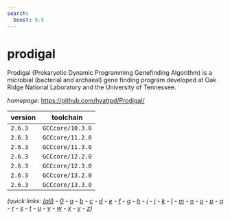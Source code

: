```yaml
---
search:
  boost: 0.5
---
```

# prodigal

Prodigal (Prokaryotic Dynamic Programming Genefinding Algorithm)    is a microbial (bacterial and archaeal) gene finding program developed    at Oak Ridge National Laboratory and the University of Tennessee.

*homepage*: <https://github.com/hyattpd/Prodigal/>

version | toolchain
--------|----------
``2.6.3`` | ``GCCcore/10.3.0``
``2.6.3`` | ``GCCcore/11.2.0``
``2.6.3`` | ``GCCcore/11.3.0``
``2.6.3`` | ``GCCcore/12.2.0``
``2.6.3`` | ``GCCcore/12.3.0``
``2.6.3`` | ``GCCcore/13.2.0``
``2.6.3`` | ``GCCcore/13.3.0``


*(quick links: [(all)](../index.md) - [0](../0/index.md) - [a](../a/index.md) - [b](../b/index.md) - [c](../c/index.md) - [d](../d/index.md) - [e](../e/index.md) - [f](../f/index.md) - [g](../g/index.md) - [h](../h/index.md) - [i](../i/index.md) - [j](../j/index.md) - [k](../k/index.md) - [l](../l/index.md) - [m](../m/index.md) - [n](../n/index.md) - [o](../o/index.md) - [p](../p/index.md) - [q](../q/index.md) - [r](../r/index.md) - [s](../s/index.md) - [t](../t/index.md) - [u](../u/index.md) - [v](../v/index.md) - [w](../w/index.md) - [x](../x/index.md) - [y](../y/index.md) - [z](../z/index.md))*

